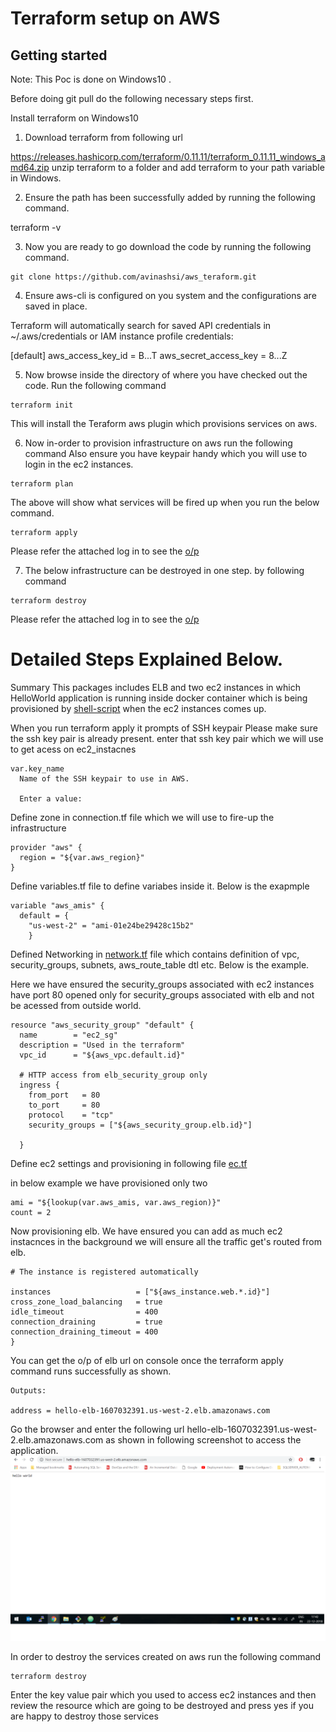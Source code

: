 Terraform setup on AWS
=========

Getting started
---------------
Note: This Poc is done on Windows10 .

Before doing git pull do the following necessary steps first.

Install terraform on Windows10
1. Download terraform from following url

https://releases.hashicorp.com/terraform/0.11.11/terraform_0.11.11_windows_amd64.zip
unzip terraform to a folder and add terraform to your path variable in Windows.

2. Ensure the path has been successfully added by running the following command.

terraform -v

3. Now you are ready to go download the code by running the following command.

```
git clone https://github.com/avinashsi/aws_teraform.git
```

4. Ensure aws-cli is configured on you system and the configurations are saved in place.

Terraform will automatically search for saved API credentials in ~/.aws/credentials or IAM instance profile credentials:

[default]
aws_access_key_id = B...T
aws_secret_access_key = 8...Z

5. Now browse inside the directory of where you have checked out the code.
Run the following command

```
terraform init
```
This will install the Teraform aws plugin which provisions services on aws.

6. Now in-order to provision infrastructure on aws run the following command
Also ensure you have keypair handy which you will use to login in the ec2 instances.
```
terraform plan
```

The above will show what services will be fired up when you run the below command.

```
terraform apply
```

Please refer the attached log in to see the [o/p](https://raw.githubusercontent.com/avinashsi/aws_teraform/master/Application_creation.log)

7. The below infrastructure can be destroyed in one step. by following command

```
terraform destroy
```

Please refer the attached log in to see the [o/p](https://raw.githubusercontent.com/avinashsi/aws_teraform/master/application_destroy.log)



Detailed Steps Explained Below.
===

Summary
This packages includes ELB and two ec2 instances in which HelloWorld application is running
inside docker container which is being provisioned by [shell-script](https://raw.githubusercontent.com/avinashsi/aws_teraform/master/userdata.sh) when the ec2 instances comes up.

When you run terraform apply it prompts of SSH keypair
Please make sure the ssh key pair is already present. enter that ssh key pair which we will use to
get acess on ec2_instacnes

```
var.key_name
  Name of the SSH keypair to use in AWS.

  Enter a value:

```

Define zone in connection.tf file which we will use to fire-up the infrastructure

```
provider "aws" {
  region = "${var.aws_region}"
}
```

Define variables.tf file to define variabes inside it. Below is the exapmple

```
variable "aws_amis" {
  default = {
    "us-west-2" = "ami-01e24be29428c15b2"
    }
```
Defined Networking in [network.tf](https://raw.githubusercontent.com/avinashsi/aws_teraform/master/network.tf) file which contains definition of vpc, security_groups, subnets, aws_route_table dtl etc.
Below is the example.

Here we have ensured the security_groups associated with ec2 instances have port 80
opened only for security_groups associated with elb and not be acessed from outside world.

```
resource "aws_security_group" "default" {
  name        = "ec2_sg"
  description = "Used in the terraform"
  vpc_id      = "${aws_vpc.default.id}"

  # HTTP access from elb_security_group only
  ingress {
    from_port   = 80
    to_port     = 80
    protocol    = "tcp"
    security_groups = ["${aws_security_group.elb.id}"]

  }
```

Define ec2 settings and provisioning in following file [ec.tf](https://raw.githubusercontent.com/avinashsi/aws_teraform/master/ec2.tf)

in below example we have provisioned only two

```
ami = "${lookup(var.aws_amis, var.aws_region)}"
count = 2
```

Now provisioning elb. We have ensured you can add as much ec2 instacnces in
the background we will ensure all the traffic get's routed from elb.
```
# The instance is registered automatically

instances                   = ["${aws_instance.web.*.id}"]
cross_zone_load_balancing   = true
idle_timeout                = 400
connection_draining         = true
connection_draining_timeout = 400
}

```


You can get the o/p of elb url on console once the terraform apply command runs successfully
as shown.

```
Outputs:

address = hello-elb-1607032391.us-west-2.elb.amazonaws.com

```
Go the browser and enter the following url
hello-elb-1607032391.us-west-2.elb.amazonaws.com
as shown in following screenshot to access the application.
![alt text](https://raw.githubusercontent.com/avinashsi/aws_teraform/master/hello_world.png)



In order to destroy the services created on aws run the following command

```
terraform destroy
```
Enter the key value pair which you used to access ec2 instances and then
review the resource which are going to be destroyed and press yes if you are happy
to destroy those services
